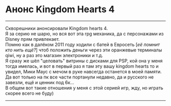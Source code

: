 # Анонс Kingdom Hearts 4 #
***
Скворешники анонсировали Kingdom hearts 4.  
Я за серию не шарю, но вся вот эта rpg механика, да с персонажами из Disney прям привлекает.  
Помню как в далёком 2011 году ходили с батей в Евросеть [_её помнит кто нить ещё?_] чтоб положить деньги через эти оранжевые терминалы qiwi, ну а раз это магазин электроники и т.д.  
Я сразу же шёл "целовать" витрины с дисками для PSP, кой она у меня тогда имелась, и вот в первый раз я там эту вашу kingdom hearts то и увидел, Мики Маус с мечом в руке навсегда останется в моей памяти.  
Да вот только на пк все части портанули недавно, да и русского не завезли, ещё и ценник под 6к...  
В общем вот такие отношения у меня с этой серией игр, жду, но играть скорее всего не буду)

***